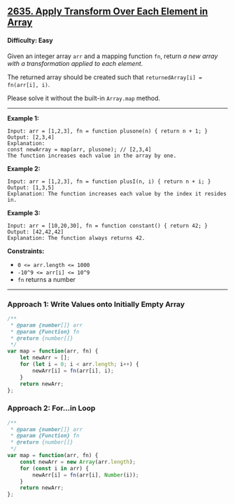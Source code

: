 ## [2635. Apply Transform Over Each Element in Array](https://leetcode.com/problems/apply-transform-over-each-element-in-array)

#### Difficulty: Easy

Given an integer array ```arr``` and a mapping function ```fn```, return _a new array with a transformation applied to each element_.

The returned array should be created such that ```returnedArray[i] = fn(arr[i], i)```.

Please solve it without the built-in ```Array.map``` method.

---

__Example 1:__
```
Input: arr = [1,2,3], fn = function plusone(n) { return n + 1; }
Output: [2,3,4]
Explanation:
const newArray = map(arr, plusone); // [2,3,4]
The function increases each value in the array by one.
```

__Example 2:__
```
Input: arr = [1,2,3], fn = function plusI(n, i) { return n + i; }
Output: [1,3,5]
Explanation: The function increases each value by the index it resides in.
```

__Example 3:__
```
Input: arr = [10,20,30], fn = function constant() { return 42; }
Output: [42,42,42]
Explanation: The function always returns 42.
```

__Constraints:__

- ```0 <= arr.length <= 1000```
- ```-10^9 <= arr[i] <= 10^9```
- ```fn``` returns a number

---

### Approach 1: Write Values onto Initially Empty Array

```JavaScript
/**
 * @param {number[]} arr
 * @param {Function} fn
 * @return {number[]}
 */
var map = function(arr, fn) {
    let newArr = [];
    for (let i = 0; i < arr.length; i++) {
        newArr[i] = fn(arr[i], i);
    }
    return newArr;
};
```

### Approach 2: For...in Loop

```JavaScript
/**
 * @param {number[]} arr
 * @param {Function} fn
 * @return {number[]}
 */
var map = function(arr, fn) {
    const newArr = new Array(arr.length);
    for (const i in arr) {
        newArr[i] = fn(arr[i], Number(i));
    }
    return newArr;
};
```
